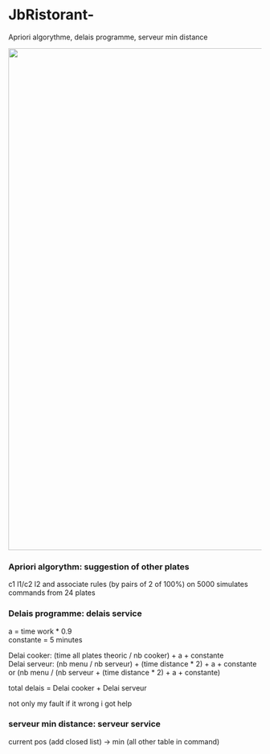 # JbRistorant-
Apriori algorythme, delais programme, serveur min distance

<img src="https://user-images.githubusercontent.com/54853371/88558028-4d766f80-d02b-11ea-8b2e-18d1d886d285.png" width="1000px;">

<h3>Apriori algorythm: suggestion of other plates</h3>

c1 l1/c2 l2 and associate rules (by pairs of 2 of 100%) on 5000 simulates commands from 24 plates

<h3>Delais programme: delais service</h3>

a = time work * 0.9<br>
constante = 5 minutes

Delai cooker: (time all plates theoric / nb cooker) + a + constante <br>
Delai serveur: (nb menu / nb serveur) + (time distance * 2) + a + constante or  (nb menu / (nb serveur + (time distance * 2) + a + constante)

total delais = Delai cooker + Delai serveur

not only my fault if it wrong i got help


<h3>serveur min distance: serveur service</h3>

current pos (add closed list) -> min (all other table in command)
